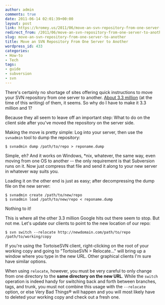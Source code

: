 ```yaml
---
author: admin
comments: true
date: 2011-06-14 02:01:39+00:00
layout: post
link: https://kromey.us/2011/06/move-an-svn-repository-from-one-server-to-another-433.html
redirect_from: /2011/06/move-an-svn-repository-from-one-server-to-another-433.html
slug: move-an-svn-repository-from-one-server-to-another
title: Move an SVN Repository From One Server to Another
wordpress_id: 433
categories:
- How-to
- Tech
tags:
- guide
- subversion
- svn
---
```


There's certainly no shortage of sites offering quick instructions to move your SVN repository from one server to another. [About 3.3 million](http://www.google.com/search?q=move+svn+repository) (at the time of this writing) of them, it seems. So why do I have to make it 3.3 million and 1?

Because they all seem to leave off an important step: What to do on the client side after you've moved the repository on the server side.

Making the move is pretty simple: Log into your server, then use the `svnadmin` tool to dump the repository:


    
    
    $ svnadmin dump /path/to/repo > reponame.dump
    



Simple, eh? And it works on Windows, *nix, whatever, the same way, even moving from one OS to another -- the only requirement is that Subversion runs on it. Now just compress that file and send it along to your new server in whatever way suits you.

Loading it on the other end is just as easy; after decompressing the dump file on the new server:


    
    
    $ svnadmin create /path/to/new/repo
    $ svnadmin load /path/to/new/repo < reponame.dump
    



Nothing to it!

This is where all the other 3.3 million Google hits out there seem to stop. But not me. Let's update our clients to point to the new location of our repo:


    
    
    $ svn switch --relocate http://newdomain.com/path/to/repo /path/to/working/copy
    



If you're using the TortoiseSVN client, right-clicking on the root of your working copy and going to "TortoiseSVN > Relocate..." will bring up a window where you type in the new URL. Other graphical clients I'm sure have similar options.

When using `relocate`, however, you must be very careful to only change from one directory to the **same directory on the new URL**. While the `switch` operation is indeed handy for switching back and forth between branches, tags, and trunk, you must not combine this usage with the `--relocate` option, or else Very Bad Things® will happen and you will most likely have to deleted your working copy and check out a fresh one.
